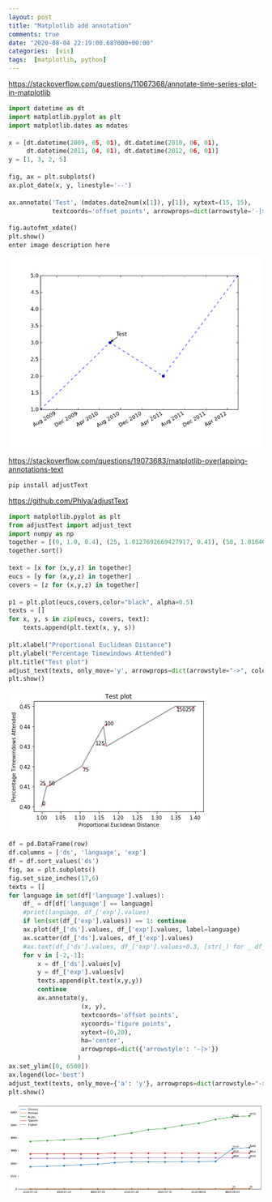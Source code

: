 ```yaml
---
layout: post
title: "Matplotlib add annotation"
comments: true
date: "2020-08-04 22:19:00.687000+00:00"
categories:  [vis]
tags:  [matplotlib, python]
---
```





https://stackoverflow.com/questions/11067368/annotate-time-series-plot-in-matplotlib
```python
import datetime as dt
import matplotlib.pyplot as plt
import matplotlib.dates as mdates

x = [dt.datetime(2009, 05, 01), dt.datetime(2010, 06, 01), 
     dt.datetime(2011, 04, 01), dt.datetime(2012, 06, 01)]
y = [1, 3, 2, 5]

fig, ax = plt.subplots()
ax.plot_date(x, y, linestyle='--')

ax.annotate('Test', (mdates.date2num(x[1]), y[1]), xytext=(15, 15), 
            textcoords='offset points', arrowprops=dict(arrowstyle='-|>'))

fig.autofmt_xdate()
plt.show()
enter image description here
```
![](/assets/img/hD6_giUxq_1c105d7d989f8521352963fb9b0c1aff.png)


https://stackoverflow.com/questions/19073683/matplotlib-overlapping-annotations-text
```bash
pip install adjustText
```
https://github.com/Phlya/adjustText
```python
import matplotlib.pyplot as plt
from adjustText import adjust_text
import numpy as np
together = [(0, 1.0, 0.4), (25, 1.0127692669427917, 0.41), (50, 1.016404709797609, 0.41), (75, 1.1043426359673716, 0.42), (100, 1.1610446924342996, 0.44), (125, 1.1685687930691457, 0.43), (150, 1.3486407784550272, 0.45), (250, 1.4013999168008104, 0.45)]
together.sort()

text = [x for (x,y,z) in together]
eucs = [y for (x,y,z) in together]
covers = [z for (x,y,z) in together]

p1 = plt.plot(eucs,covers,color="black", alpha=0.5)
texts = []
for x, y, s in zip(eucs, covers, text):
    texts.append(plt.text(x, y, s))

plt.xlabel("Proportional Euclidean Distance")
plt.ylabel("Percentage Timewindows Attended")
plt.title("Test plot")
adjust_text(texts, only_move='y', arrowprops=dict(arrowstyle="->", color='r', lw=0.5))
plt.show()
```
![](/assets/img/hD6_giUxq_4e9467570d07291b57f5b74bf2aaeef4.png)

```python
df = pd.DataFrame(row)
df.columns = ['ds', 'language', 'exp']
df = df.sort_values('ds')
fig, ax = plt.subplots()
fig.set_size_inches(17,6)
texts = []
for language in set(df['language'].values):
    df_ = df[df['language'] == language]
    #print(language, df_['exp'].values)
    if len(set(df_['exp'].values)) == 1: continue
    ax.plot(df_['ds'].values, df_['exp'].values, label=language)
    ax.scatter(df_['ds'].values, df_['exp'].values)
    #ax.text(df_['ds'].values, df_['exp'].values+0.3, [str(_) for _ df_['exp'].values])
    for v in [-2,-1]:
        x = df_['ds'].values[v]
        y = df_['exp'].values[v]
        texts.append(plt.text(x,y,y))
        continue
        ax.annotate(y,
                    (x, y),
                    textcoords='offset points',
                    xycoords='figure points',
                    xytext=(0,20),
                    ha='center',
                    arrowprops=dict({'arrowstyle': '-|>'})
                   )
ax.set_ylim([0, 6500])
ax.legend(loc='best')
adjust_text(texts, only_move={'a': 'y'}, arrowprops=dict(arrowstyle="->", color='r', lw=0.5))
plt.show()
```
![](/assets/img/hD6_giUxq_5c2c4ee6c957b5e2928ed604bad79414.png)

